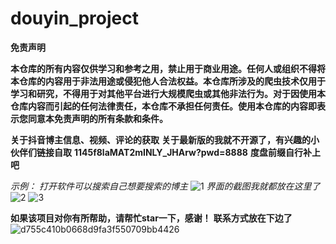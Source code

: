 # douyin_project
**免责声明**

**本仓库的所有内容仅供学习和参考之用，禁止用于商业用途。任何人或组织不得将本仓库的内容用于非法用途或侵犯他人合法权益。本仓库所涉及的爬虫技术仅用于学习和研究，不得用于对其他平台进行大规模爬虫或其他非法行为。对于因使用本仓库内容而引起的任何法律责任，本仓库不承担任何责任。使用本仓库的内容即表示您同意本免责声明的所有条款和条件。**

**关于抖音博主信息、视频、评论的获取**
**关于最新版的我就不开源了，有兴趣的小伙伴们链接自取**
**1145f8laMAT2mINLY_JHArw?pwd=8888**
**度盘前缀自行补上吧**

_示例：_
_打开软件可以搜索自己想要搜索的博主_
![1](https://github.com/user-attachments/assets/7060546c-c7b9-4e59-8f16-5108d52aec1b)
_界面的截图我就都放在这里了_
![2](https://github.com/user-attachments/assets/57fc556c-c081-4208-ba4a-13bff3701b79)
![3](https://github.com/user-attachments/assets/65387a25-4f38-40cb-9c9c-582b5557a8a8)

**如果该项目对你有所帮助，请帮忙star一下，感谢！**
**联系方式放在下边了**
![d755c410b0668d9fa3f550709bb4426](https://github.com/user-attachments/assets/cd1e11db-d432-4501-b9ea-852844259340)

